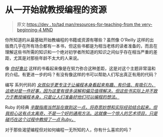 # 从一开始就教授编程的资源

> 原文:[https://dev . to/tad man/resources-for-teaching-from the very-beginning-4 MND](https://dev.to/tadman/resources-for-teaching-programming-from-the-very-beginning-4mnd)

你所知道的从最基础开始教编程的书籍或资源有哪些？虽然像 O'Reilly 这样的出版商几乎在所有场合都有一本书，但这些书都是为相当老练的读者准备的，而且在理解这些书所需的知识和一个绝对初学者所知道的知识之间似乎存在相当严重的差距，尤其是对那些年龄不太大的人来说。

像 [*你好鲁比*](https://www.helloruby.com) 这样的书看起来像是在努力弥合这种差距，这是对这个主题非常温和的介绍。有更进一步的吗？有没有像这样的书可以帮助人们写出真正有用的代码？

编写 系列代码的 [*女孩似乎更专注于让编程本身看起来有趣、有价值、有吸引力，这绝对是一件好事，因为这里有很多误解和偏见值得解决，但这些书实际上并不致力于教授编程本身，只是让人们准备好他们可以编程的想法。*](https://girlswhocode.com/books/)

Ruby 的经典 [*辛酸指南当然旨在做到这一点，将奇思妙想和实际经验结合起来，但我担心这有点太离奇，不是一个好的通用方法。这就像一个惊人的艺术项目，只是碰巧在这个过程中教授了一点 Ruby。*](https://poignant.guide)

对于那些渴望编程但对如何编程一无所知的人，你有什么喜欢的吗？